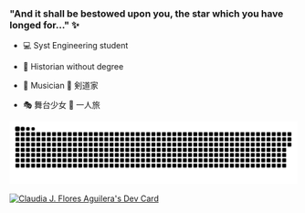 ### "And it shall be bestowed upon you, the star which you have longed for..." :sparkles:

- :computer: Syst Engineering student

- :moyai: Historian without degree

- :violin: Musician :person_fencing: 剣道家

- :performing_arts: 舞台少女  :compass: 一人旅


<a href=#><img src="contributions.svg"></a>

<a href="https://app.daily.dev/ClavdiaJFA"><img src="https://api.daily.dev/devcards/8302be7f890b4de5ad6a1bacf694cd75.png?r=lcn" width="400" alt="Claudia J. Flores Aguilera's Dev Card"/></a>

